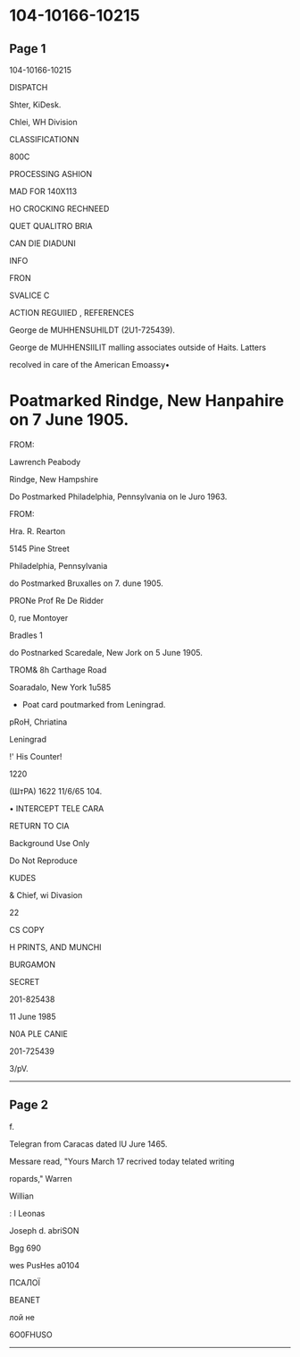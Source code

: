 # 104-10166-10215

## Page 1

104-10166-10215

DISPATCH

Shter, KiDesk.

Chlei, WH Division

CLASSIFICATIONN

800C

PROCESSING ASHION

MAD FOR 140X113

HO CROCKING RECHNEED

QUET QUALITRO BRIA

CAN DIE DIADUNI

INFO

FRON

SVALICE C

ACTION REGUIIED , REFERENCES

George de MUHHENSUHILDT (2U1-725439).

George de MUHHENSIILIT malling associates outside of Haits. Latters

recolved in care of the American Emoassy•

# Poatmarked Rindge, New Hanpahire on 7 June 1905.

FROM:

Lawrench Peabody

Rindge, New Hampshire

Do Postmarked Philadelphia, Pennsylvania on le Juro 1963.

FROM:

Hra. R. Rearton

5145 Pine Street

Philadelphia, Pennsylvania

do Postmarked Bruxalles on 7. dune 1905.

PRONe Prof Re De Ridder

0, rue Montoyer

Bradles 1

do Postnarked Scaredale, New Jork on 5 June 1905.

TROM& 8h Carthage Road

Soaradalo, New York 1u585

- Poat card poutmarked from Leningrad.

pRoH, Chriatina

Leningrad

!' His Counter!

1220

(ШтРА) 1622 11/6/65 104.

• INTERCEPT TELE CARA

RETURN TO CIA

Background Use Only

Do Not Reproduce

KUDES

& Chief, wi Divasion

22

CS COPY

H PRINTS, AND MUNCHI

BURGAMON

SECRET

201-825438

11 June 1985

N0A PLE CANIE

201-725439

3/pV.

---

## Page 2

f.

Telegran from Caracas dated lU Jure 1465.

Messare read, "Yours March 17 recrived today telated writing

ropards," Warren

Willian

: I Leonas

Joseph d. abriSON

Bgg 690

wes PusHes a0104

ПСАЛОЇ

BEANET

лой не

6O0FHUSO

---

